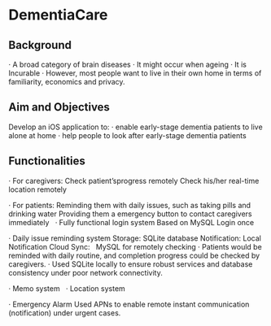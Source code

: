 # DementiaCare

## Background

· A broad category of brain diseases 
· It might occur when ageing
· It is Incurable
· However, most people want to live in their own home in terms of familiarity, economics and privacy.

## Aim and Objectives

Develop an iOS application to:
· enable early-stage dementia patients to live alone at home 
· help people to look after early-stage dementia patients

## Functionalities

· For caregivers:
  Check patient’sprogress remotely
  Check his/her real-time location remotely

· For patients:
  Reminding them with daily issues, such as taking pills and drinking water
  Providing them a emergency button to contact caregivers immediately
  
· Fully functional login system
  Based on MySQL
  Login once

· Daily issue reminding system
  Storage:      SQLite database 
  Notification: Local Notification
  Cloud Sync:   MySQL for remotely checking
  · Patients would be reminded with daily routine, and completion progress could be checked by caregivers.
  · Used SQLite locally to ensure robust services and database consistency under poor network connectivity.

· Memo system
  
· Location system
  
· Emergency Alarm
  Used APNs to enable remote instant communication (notification) under urgent cases.
